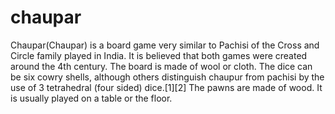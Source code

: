 # chaupar
Chaupar(Chaupar) is a board game very similar to Pachisi of the Cross and Circle family played in India. It is believed that both games were created around the 4th century. The board is made of wool or cloth. The dice can be six cowry shells, although others distinguish chaupur from pachisi by the use of 3 tetrahedral (four sided) dice.[1][2] The pawns are made of wood. It is usually played on a table or the floor.
